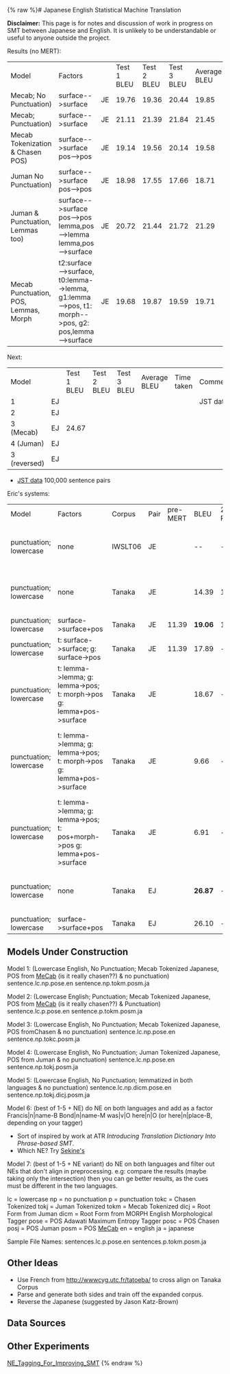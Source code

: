 {% raw %}# Japanese English Statistical Machine Translation

**Disclaimer:** This page is for notes and discussion of work in
progress on SMT between Japanese and English. It is unlikely to be
understandable or useful to anyone outside the project.

Results (no MERT):

|                                       |                                                                                                                 |     |             |             |             |              |            |          |
|---------------------------------------|-----------------------------------------------------------------------------------------------------------------|-----|-------------|-------------|-------------|--------------|------------|----------|
| Model                                 | Factors                                                                                                         |     | Test 1 BLEU | Test 2 BLEU | Test 3 BLEU | Average BLEU | Time taken | Comments |
| Mecab; No Punctuation)                | surface--&gt;surface                                                                                            | JE  | 19.76       | 19.36       | 20.44       | 19.85        | JST data   |          |
| Mecab; Punctuation)                   | surface--&gt;surface                                                                                            | JE  | 21.11       | 21.39       | 21.84       | 21.45        |            |          |
| Mecab Tokenization & Chasen POS)      | surface--&gt;surface pos--&gt;pos                                                                               | JE  | 19.14       | 19.56       | 20.14       | 19.58        |            |          |
| Juman No Punctuation)                 | surface--&gt;surface pos--&gt;pos                                                                               | JE  | 18.98       | 17.55       | 17.66       | 18.71        |            |          |
| Juman & Punctuation, Lemmas too)      | surface--&gt;surface pos--&gt;pos lemma,pos--&gt;lemma lemma,pos--&gt;surface                                   | JE  | 20.72       | 21.44       | 21.72       | 21.29        |            |          |
| Mecab Punctuation, POS, Lemmas, Morph | t2:surface--&gt;surface, t0:lemma--&gt;lemma, g1:lemma--&gt;pos, t1: morph--&gt;pos, g2: pos,lemma--&gt;surface | JE  | 19.68       | 19.87       | 19.59       | 19.71        |            |          |

Next:

|              |     |             |             |             |              |            |          |
|--------------|-----|-------------|-------------|-------------|--------------|------------|----------|
| Model        |     | Test 1 BLEU | Test 2 BLEU | Test 3 BLEU | Average BLEU | Time taken | Comments |
| 1            | EJ  |             |             |             |              |            | JST data |
| 2            | EJ  |             |             |             |              |            |          |
| 3 (Mecab)    | EJ  | 24.67       |             |             |              |            |          |
| 4 (Juman)    | EJ  |             |             |             |              |            |          |
| 3 (reversed) | EJ  |             |             |             |              |            |          |

- [JST data](http://feast.atr.jp/nonverbal/) 100,000 sentence pairs

Eric's systems:

|                        |                                                                                     |         |      |          |           |         |                                                                               |             |
|------------------------|-------------------------------------------------------------------------------------|---------|------|----------|-----------|---------|-------------------------------------------------------------------------------|-------------|
| Model                  | Factors                                                                             | Corpus  | Pair | pre-MERT | BLEU      | 2nd Run | Comments                                                                      | Time        |
| punctuation; lowercase | none                                                                                | IWSLT06 | JE   |          | --        | --      | tokenization: Mecab; Moses baseline script                                    |             |
| punctuation; lowercase | none                                                                                | Tanaka  | JE   |          | 14.39     | 17.69   | tokenization: Mecab; Moses baseline script                                    |             |
| punctuation; lowercase | surface-&gt;surface+pos                                                             | Tanaka  | JE   | 11.39    | **19.06** | 17.75   | EN factors: tree tagger                                                       | &lt; 24 hrs |
| punctuation; lowercase | t: surface-&gt;surface; g: surface-&gt;pos                                          | Tanaka  | JE   | 11.39    | 17.89     | --      | EN factors: tree tagger                                                       | 11 hrs      |
| punctuation; lowercase | t: lemma-&gt;lemma; g: lemma-&gt;pos; t: morph-&gt;pos g: lemma+pos-&gt;surface     | Tanaka  | JE   |          | 18.67     | --      | JA factors: Mecab, morph == pos; EN factors: tree tagger                      |             |
| punctuation; lowercase | t: lemma-&gt;lemma; g: lemma-&gt;pos; t: morph-&gt;pos g: lemma+pos-&gt;surface     | Tanaka  | JE   |          | 9.66      | --      | JA factors: Mecab, morph == morph form, type; EN factors: tree tagger, morpha |             |
| punctuation; lowercase | t: lemma-&gt;lemma; g: lemma-&gt;pos; t: pos+morph-&gt;pos g: lemma+pos-&gt;surface | Tanaka  | JE   |          | 6.91      | --      | JA factors: Mecab, morph == morph form, type; EN factors: tree tagger, morpha |             |
| punctuation; lowercase | none                                                                                | Tanaka  | EJ   |          | **26.87** | --      | tokenization: Moses baseline script; Mecab                                    |             |
| punctuation; lowercase | surface-&gt;surface+pos                                                             | Tanaka  | EJ   |          | 26.10     | --      | JA factors: Mecab                                                             |             |

## Models Under Construction

Model 1: (Lowercase English, No Punctuation; Mecab Tokenized Japanese,
POS from [MeCab](/MeCab) (is it really chasen??) & no punctuation)
sentence.lc.np.pose.en sentence.np.tokm.posm.ja

Model 2: (Lowercase English; Punctuation; Mecab Tokenized Japanese, POS
from [MeCab](/MeCab) (is it really chasen??) & Punctuation)
sentence.lc.p.pose.en sentence.p.tokm.posm.ja

Model 3: (Lowercase English, No Punctuation; Mecab Tokenized Japanese,
POS fromChasen & no punctuation) sentence.lc.np.pose.en
sentence.np.tokc.posm.ja

Model 4: (Lowercase English, No Punctuation; Juman Tokenized Japanese,
POS from Juman & no punctuation) sentence.lc.np.pose.en
sentence.np.tokj.posm.ja

Model 5: (Lowercase English, No Punctuation; lemmatized in both
languages & no punctuation) sentence.lc.np.dicm.pose.en
sentence.np.tokj.dicj.posm.ja

Model 6: (best of 1-5 + NE) do NE on both languages and add as a factor
Francis\|n\|name-B Bond\|n\|name-M was\|v\|O here\|n\|O (or
here\|n\|place-B, depending on your tagger)

- Sort of inspired by work at ATR *Introducing Translation Dictionary
Into Phrase-based SMT*.
- Which NE? Try [Sekine's](http://nlp.cs.nyu.edu/ene)

Model 7: (best of 1-5 + NE variant) do NE on both languages and filter
out NEs that don't align in preprocessing. e.g: compare the results
(maybe taking only the intersection) then you can ge better results, as
the cues must be different in the two languages.

lc = lowercase np = no punctuation p = punctuation tokc = Chasen
Tokenized tokj = Juman Tokenized tokm = Mecab Tokenized dicj = Root Form
from Juman dicm = Root Form from MORPH English Morphological Tagger pose
= POS Adawati Maximum Entropy Tagger posc = POS Chasen posj = POS Juman
posm = POS [MeCab](/MeCab) en = english ja = japanese

Sample File Names: sentences.lc.p.pose.en sentences.p.tokm.posm.ja

## Other Ideas

- Use French from <http://wwwcyg.utc.fr/tatoeba/> to cross align on
Tanaka Corpus
- Parse and generate both sides and train off the expanded corpus.
- Reverse the Japanese (suggested by Jason Katz-Brown)

## Data Sources

## Other Experiments

[NE\_Tagging\_For\_Improving\_SMT]()
<update date omitted for speed>{% endraw %}